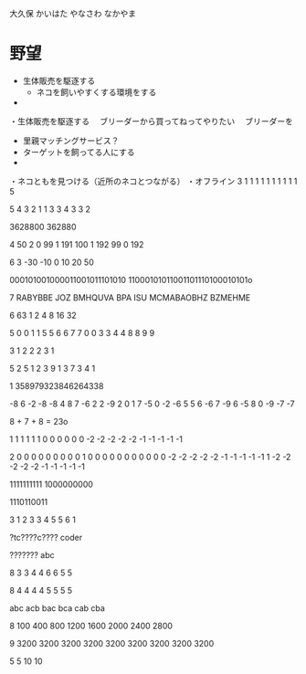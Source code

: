 
大久保
かいはた
やなさわ
なかやま


# 野望
* 生体販売を駆逐する
  * ネコを飼いやすくする環境をする
* 
・生体販売を駆逐する
　ブリーダーから買ってねってやりたい
　ブリーダーを

* 里親マッチングサービス？
* ターゲットを飼ってる人にする
*

・ネコともを見つける（近所のネコとつながる）
・オフライン
3
1 1 1
1 1 1
1 1 1
1
5

5 4 3
2 1 1
3 3 4
3 3 2

3628800
362880

4
50 2 0
99 1 191
100 1 192
99 0 192


6 3
-30 -10 0 10 20 50

000101001000011001011101010
11000101011001101110100010101o


7
RABYBBE
JOZ
BMHQUVA
BPA
ISU
MCMABAOBHZ
BZMEHME


6 63
1 2 4 8 16 32


5
0 0
1 1
5 5
6 6
7 7
0 0
3 3
4 4
8 8
9 9

3
1 2 2
2 3 1

5
2 5 1
2 3 9
1 3 7
3 4 1



1 358979323846264338

-8  6 -2 -8 -8  4 8  7 -6  2 2
-9  2  0  1  7 -5 0 -2 -6  5 5
 6 -6  7 -9  6 -5 8  0 -9 -7 -7


 8 + 7 + 8 = 23o

1
1 1 1 1 1 0 0 0 0 0
0 -2 -2 -2 -2 -2 -1 -1 -1 -1 -1

2
0 0 0 0 0 0 0 0 0 1
0 0 0 0 0 0 0 0 0 0 
0 -2 -2 -2 -2 -2 -1 -1 -1 -1 -1
1 -2 -2 -2 -2 -2 -1 -1 -1 -1 -1


1111111111
1000000000

1110110011


3
1 2 3
3 4 5
5 6 1

?tc????c????
coder

???????
abc

8
3 3 4 4 6 6 5 5

8
4 4 4 4 5 5 5 5

abc
acb
bac
bca
cab
cba

8
100 400 800 1200 1600 2000 2400 2800

9
3200 3200 3200 3200 3200 3200 3200 3200 3200

5
5
10
10